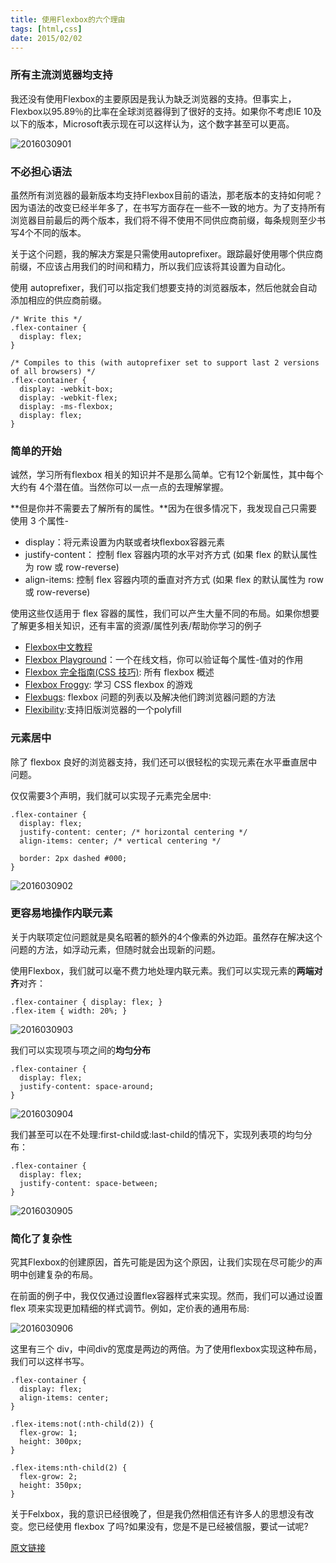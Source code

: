 ```yaml
---
title: 使用Flexbox的六个理由
tags: [html,css]
date: 2015/02/02
---
```


### 所有主流浏览器均支持

我还没有使用Flexbox的主要原因是我认为缺乏浏览器的支持。但事实上，Flexbox以95.89％的比率在全球浏览器得到了很好的支持。如果你不考虑IE 10及以下的版本，Microsoft表示现在可以这样认为，这个数字甚至可以更高。

![2016030901](resource/2016030901.png)

### 不必担心语法

虽然所有浏览器的最新版本均支持Flexbox目前的语法，那老版本的支持如何呢？因为语法的改变已经半年多了，在书写方面存在一些不一致的地方。为了支持所有浏览器目前最后的两个版本，我们将不得不使用不同供应商前缀，每条规则至少书写4个不同的版本。

关于这个问题，我的解决方案是只需使用autoprefixer。跟踪最好使用哪个供应商前缀，不应该占用我们的时间和精力，所以我们应该将其设置为自动化。

使用 autoprefixer，我们可以指定我们想要支持的浏览器版本，然后他就会自动添加相应的供应商前缀。

```
/* Write this */
.flex-container {
  display: flex;
}

/* Compiles to this (with autoprefixer set to support last 2 versions of all browsers) */
.flex-container {
  display: -webkit-box;
  display: -webkit-flex;
  display: -ms-flexbox;
  display: flex;
}
```

### 简单的开始

诚然，学习所有flexbox 相关的知识并不是那么简单。它有12个新属性，其中每个大约有 4个潜在值。当然你可以一点一点的去理解掌握。

**但是你并不需要去了解所有的属性。**因为在很多情况下，我发现自己只需要使用 3 个属性-

+ display：将元素设置为内联或者块flexbox容器元素
+ justify-content： 控制 flex 容器内项的水平对齐方式 (如果 flex 的默认属性为 row 或 row-reverse)
+ align-items: 控制 flex 容器内项的垂直对齐方式 (如果 flex 的默认属性为 row 或 row-reverse)

使用这些仅适用于 flex 容器的属性，我们可以产生大量不同的布局。如果你想要了解更多相关知识，还有丰富的资源/属性列表/帮助你学习的例子

+ [Flexbox中文教程](http://www.w3cplus.com/blog/tags/157.html)
+ [Flexbox Playground](http://codepen.io/enxaneta/full/adLPwv/)：一个在线文档，你可以验证每个属性-值对的作用
+ [Flexbox 完全指南(CSS 技巧)](https://css-tricks.com/snippets/css/a-guide-to-flexbox/): 所有 flexbox 概述
+ [Flexbox Froggy](http://flexboxfroggy.com/): 学习 CSS flexbox 的游戏
+ [Flexbugs](https://github.com/philipwalton/flexbugs): flexbox 问题的列表以及解决他们跨浏览器问题的方法
+ [Flexibility](https://github.com/10up/flexibility):支持旧版浏览器的一个polyfill

### 元素居中

除了 flexbox 良好的浏览器支持，我们还可以很轻松的实现元素在水平垂直居中问题。

仅仅需要3个声明，我们就可以实现子元素完全居中:

```
.flex-container {
  display: flex;
  justify-content: center; /* horizontal centering */
  align-items: center; /* vertical centering */

  border: 2px dashed #000;
}
```

![2016030902](resource/2016030902.png)

### 更容易地操作内联元素

关于内联项定位问题就是臭名昭著的额外的4个像素的外边距。虽然存在解决这个问题的方法，如浮动元素，但随时就会出现新的问题。

使用Flexbox，我们就可以毫不费力地处理内联元素。我们可以实现元素的**两端对齐**对齐：

```
.flex-container { display: flex; }
.flex-item { width: 20%; }
```

![2016030903](resource/2016030903.png)

我们可以实现项与项之间的**均匀分布**

```
.flex-container {
  display: flex;
  justify-content: space-around;
}
```
![2016030904](resource/2016030904.png)

我们甚至可以在不处理:first-child或:last-child的情况下，实现列表项的均匀分布：

```
.flex-container {
  display: flex;
  justify-content: space-between;
}
```

![2016030905](resource/2016030905.png)

### 简化了复杂性

究其Flexbox的创建原因，首先可能是因为这个原因，让我们实现在尽可能少的声明中创建复杂的布局。

在前面的例子中，我仅仅通过设置flex容器样式来实现。然而，我们可以通过设置 flex 项来实现更加精细的样式调节。例如，定价表的通用布局:

![2016030906](resource/2016030906.png)

这里有三个 div，中间div的宽度是两边的两倍。为了使用flexbox实现这种布局，我们可以这样书写。

```
.flex-container {
  display: flex;
  align-items: center;
}

.flex-items:not(:nth-child(2)) {
  flex-grow: 1;
  height: 300px;
}

.flex-items:nth-child(2) {
  flex-grow: 2;
  height: 350px;
}
```

关于Felxbox，我的意识已经很晚了，但是我仍然相信还有许多人的思想没有改变。您已经使用 flexbox 了吗?如果没有，您是不是已经被信服，要试一试呢?

[原文链接](http://www.w3cplus.com/css3/6-reasons-to-start-using-flexbox.html)
